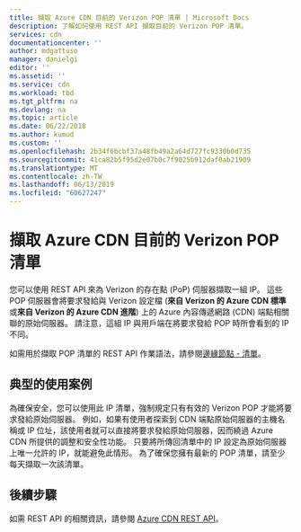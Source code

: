 ```yaml
---
title: 擷取 Azure CDN 目前的 Verizon POP 清單 | Microsoft Docs
description: 了解如何使用 REST API 擷取目前的 Verizon POP 清單。
services: cdn
documentationcenter: ''
author: mdgattuso
manager: danielgi
editor: ''
ms.assetid: ''
ms.service: cdn
ms.workload: tbd
ms.tgt_pltfrm: na
ms.devlang: na
ms.topic: article
ms.date: 06/22/2018
ms.author: kumud
ms.custom: ''
ms.openlocfilehash: 2b34f6bcbf37a48fb49a2a64d727fc9330b0d735
ms.sourcegitcommit: 41ca82b5f95d2e07b0c7f9025b912daf0ab21909
ms.translationtype: MT
ms.contentlocale: zh-TW
ms.lasthandoff: 06/13/2019
ms.locfileid: "60627247"
---
```

# <a name="retrieve-the-current-verizon-pop-list-for-azure-cdn"></a>擷取 Azure CDN 目前的 Verizon POP 清單

您可以使用 REST API 來為 Verizon 的存在點 (PoP) 伺服器擷取一組 IP。 這些 POP 伺服器會將要求發給與 Verizon 設定檔 (**來自 Verizon 的 Azure CDN 標準**或**來自 Verizon 的 Azure CDN 進階**) 上的 Azure 內容傳遞網路 (CDN) 端點相關聯的原始伺服器。 請注意，這組 IP 與用戶端在將要求發給 POP 時所會看到的 IP 不同。 

如需用於擷取 POP 清單的 REST API 作業語法，請參閱[邊緣節點 - 清單](https://docs.microsoft.com/rest/api/cdn/edgenodes/list)。

## <a name="typical-use-case"></a>典型的使用案例

為確保安全，您可以使用此 IP 清單，強制規定只有有效的 Verizon POP 才能將要求發給原始伺服器。 例如，如果有使用者探索到 CDN 端點原始伺服器的主機名稱或 IP 位址，該使用者就可以直接將要求發給原始伺服器，因而繞過 Azure CDN 所提供的調整和安全性功能。 只要將所傳回清單中的 IP 設定為原始伺服器上唯一允許的 IP，就能避免此情形。 為了確保您擁有最新的 POP 清單，請至少每天擷取一次該清單。 

## <a name="next-steps"></a>後續步驟

如需 REST API 的相關資訊，請參閱 [Azure CDN REST API](https://docs.microsoft.com/rest/api/cdn/)。
